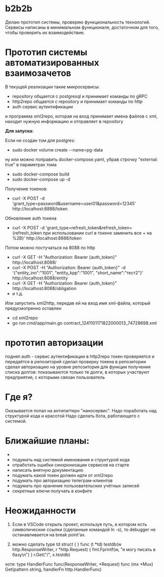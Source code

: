 # b2b2b

Делаю прототип системы, проверяю функциональность технологий.
Сервисы написаны в минимальном функционале, достаточном для того, чтобы проверить их взаимодействие.

# Прототип системы автоматизированных взаимозачетов

В текущей реализации такие микросервисы:
- repository общается с postgresql и принимает команды по gRPC
- http2repo общается с repository и принимает команды по http
- auth сервис аутентификации

и программа xml2repo, которая на вход принимает имена файлов с xml,
находит нужную информацию и отправляет в repository


**Для запуска:**

Если не создан том для postgres:
* sudo docker volume create --name=pg-data

ну или можно поправить docker-compose.yaml, убрав строчку "external: true" в параметрах тома

* sudo docker-compose build
* sudo docker-compose up -d

Получение токенов:
* curl -X POST -d 'grant_type=password&username=user01&password=12345' http://localhost:8888/token

Обновление auth токена
* curl -X POST -d 'grant_type=refresh_token&refresh_token={refresh_token при использовании curl в токене заменить все + на %2B}' http://localhost:8888/token


Потом можно постучаться на 8088 по http

* curl -X GET -H "Authorization: Bearer {auth_token}" http://localhost:8088/
* curl -X POST -H "Authorization: Bearer {auth_token}" -d '{"entity_inn":"1001", "entity_kpp":"1001", "short_name":"тест2"}' http://localhost:8088/entity
* curl -X GET -H "Authorization: Bearer {auth_token}" http://localhost:8088/obligation
* и т.д.

Или запустить xml2http, передав ей на вход имя xml-файла, который предусмотренно оставлен
* cd xml2repo
* go run cmd/app/main.go contract_1241101171822000013_74728698.xml






# прототип авторизации
поднял auth - сервис аутентификации
в http2repo токен проверяется и передаётся в репозиторий
сделал проверку токена в репозитории
сделал авторизацию на уровне репозитория для функции получения списка долгов:
показываются только те долги, в которых участвуют предприятия, с которыми связан пользователь


# Где я?
Оказывается попал на антипаттерн "наносервис".
Надо поработать над структурой кода и красотой
Надо сделать бота, работающего с системой.


# Ближайшие планы:
- 
- подумать над системой именования и структурой кода
- отработать ошибки синхронизации сервисов на старте
- написать внятную документацию
- подумать какой токен должен идти от xml2repo
- подумать про авторизацию телеграм-клиентов
- подумать про хранение пользовательских учётных записей
- секретные ключи получать в конфиге

# Неожиданности

1. Если в VSCode открыть проект, используя путь, в котором есть символические ссылки (сделанные командой ln -s), то debugger не останавливается на break point'ах.

2. можно сделать
type td struct {
}
func (t *td) testdb(w http.ResponseWriter, r *http.Request) {
	fmt.Fprintf(w, "я могу писать в базу\n")
}
r.Get("/", x.testdb)

хотя:
type HandlerFunc func(ResponseWriter, *Request)
func (mx *Mux) Get(pattern string, handlerFn http.HandlerFunc) 
